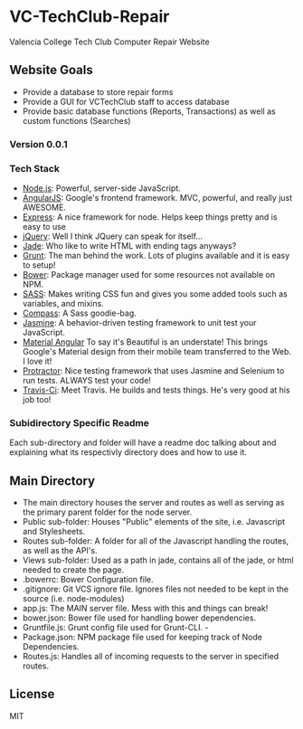 # VC-TechClub-Repair
Valencia College Tech Club Computer Repair Website

## Website Goals
* Provide a database to store repair forms
* Provide a GUI for VCTechClub staff to access database
* Provide basic database functions (Reports, Transactions) as well as custom functions (Searches)

### Version 0.0.1

### Tech Stack

* [Node.js](http://www.nodejs.org): Powerful, server-side JavaScript.
* [AngularJS](http://www.angularjs.org): Google's frontend framework. MVC, powerful, and really just AWESOME.
* [Express](http://www.expressjs.com): A nice framework for node. Helps keep things pretty and is easy to use
* [jQuery](http://www.jquery.com): Well I think JQuery can speak for itself...
* [Jade](http://www.jade-lang.com): Who like to write HTML with ending tags anyways?
* [Grunt](http://www.gruntjs.com): The man behind the work. Lots of plugins available and it is easy to setup!
* [Bower](http://www.bower.io): Package manager used for some resources not available on NPM.
* [SASS](http://www.sass-lang.com): Makes writing CSS fun and gives you some added tools such as variables, and mixins.
* [Compass](http://www.compass-style.org): A Sass goodie-bag.
* [Jasmine](http://jasmine.github.io): A behavior-driven testing framework to unit test your JavaScript.
* [Material Angular](https://material.angularjs.org/latest/) To say it's Beautiful is an understate! This brings Google's Material design from their mobile team transferred to the Web. I love it!
* [Protractor](https://angular.github.io/protractor/): Nice testing framework that uses Jasmine and Selenium to run tests. ALWAYS test your code!
* [Travis-Ci](http://travis-ci.org/): Meet Travis. He builds and tests things. He's very good at his job too!

### Subidirectory Specific Readme
Each sub-directory and folder will have a readme doc talking about and explaining what its respectivly directory does and how to use it.

## Main Directory

 - The main directory houses the server and routes as well as serving as the primary parent folder for the node server.
 - Public sub-folder: Houses "Public" elements of the site, i.e. Javascript and Stylesheets.
 - Routes sub-folder: A folder for all of the Javascript handling the routes, as well as the API's.
 - Views sub-folder: Used as a path in jade, contains all of the jade, or html needed to create the page.
 - .bowerrc: Bower Configuration file.
 - .gitignore: Git VCS ignore file. Ignores files not needed to be kept in the source (i.e. node-modules)
 - app.js: The MAIN server file. Mess with this and things can break!
 - bower.json: Bower file used for handling bower dependencies.
 - Gruntfile.js: Grunt config file used for Grunt-CLI. -
 - Package.json: NPM package file used for keeping track of Node Dependencies.
 - Routes.js: Handles all of incoming requests to the server in specified routes.



License
---
MIT
